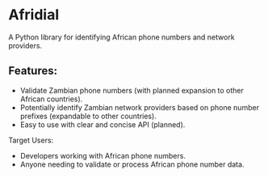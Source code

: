 # Afridial
A Python library for identifying African phone numbers and network providers.

## Features:

* Validate Zambian phone numbers (with planned expansion to other African countries).
* Potentially identify Zambian network providers based on phone number prefixes (expandable to other countries).
* Easy to use with clear and concise API (planned).

Target Users:

* Developers working with African phone numbers.
* Anyone needing to validate or process African phone number data.